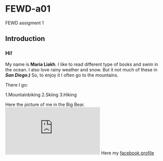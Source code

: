 # FEWD-a01
FEWD assigment 1

## Introduction

### Hi!  
My name is **Maria Liakh**. I like to read different type of  books and swim in the ocean.
I also love rainy weather and snow. But it not much of these in _**San Diego:)**_
So, to enjoy it I often go to the mountains.  

There I go:  

1.Mountainbiking
2.Skiing
3.Hiking

Here the picture of me in the Big Bear.  
![my picture](https://www.facebook.com/photo.php?fbid=1541534209276487&set=a.347736758656244.79019.100002597688596&type=3&theater)
Here my [facebook profile]( https://www.facebook.com/maria.liakh)
